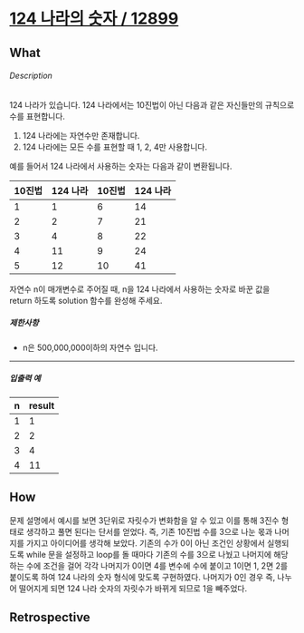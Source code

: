 # [124 나라의 숫자 / 12899](https://programmers.co.kr/learn/courses/30/lessons/12899?language=javascript)
## What
###### Description

124 나라가 있습니다. 124 나라에서는 10진법이 아닌 다음과 같은 자신들만의 규칙으로 수를 표현합니다.

1.  124 나라에는 자연수만 존재합니다.
2.  124 나라에는 모든 수를 표현할 때 1, 2, 4만 사용합니다.

예를 들어서 124 나라에서 사용하는 숫자는 다음과 같이 변환됩니다.

<table class="table"><thead><tr><th>10진법</th><th>124 나라</th><th>10진법</th><th>124 나라</th></tr></thead><tbody><tr><td>1</td><td>1</td><td>6</td><td>14</td></tr><tr><td>2</td><td>2</td><td>7</td><td>21</td></tr><tr><td>3</td><td>4</td><td>8</td><td>22</td></tr><tr><td>4</td><td>11</td><td>9</td><td>24</td></tr><tr><td>5</td><td>12</td><td>10</td><td>41</td></tr></tbody></table>

자연수 n이 매개변수로 주어질 때, n을 124 나라에서 사용하는 숫자로 바꾼 값을 return 하도록 solution 함수를 완성해 주세요.

##### 제한사항

*   n은 500,000,000이하의 자연수 입니다.

* * *

##### 입출력 예

<table class="table"><thead><tr><th>n</th><th>result</th></tr></thead><tbody><tr><td>1</td><td>1</td></tr><tr><td>2</td><td>2</td></tr><tr><td>3</td><td>4</td></tr><tr><td>4</td><td>11</td></tr></tbody></table>

## How
문제 설명에서 예시를 보면 3단위로 자릿수가 변화함을 알 수 있고 이를 통해 3진수 형태로 생각하고 풀면 된다는 단서를 얻었다. 즉, 기존 10진법 수를 3으로 나눈 몫과 나머지를 가지고 아이디어를 생각해 보았다. 기존의 수가 0이 아닌 조건인 상황에서 실행되도록 while 문을 설정하고 loop를 돌 때마다 기존의 수를 3으로 나눴고 나머지에 해당하는 수에 조건을 걸어 각각 나머지가 0이면 4를 변수에 수에 붙이고 1이면 1, 2면 2를 붙이도록 하여 124 나라의 숫자 형식에 맞도록 구현하였다. 나머지가 0인 경우 즉, 나누어 떨어지게 되면 124 나라 숫자의 자릿수가 바뀌게 되므로 1을 빼주었다.

## Retrospective